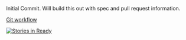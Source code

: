 Initial Commit. Will build this out with spec and pull request information. 

[Git workflow](http://nvie.com/posts/a-successful-git-branching-model/)

 [![Stories in Ready](https://badge.waffle.io/rocketpastsix/transparentcoffee.svg?label=ready&title=Ready)](http://waffle.io/rocketpastsix/transparentcoffee) 
